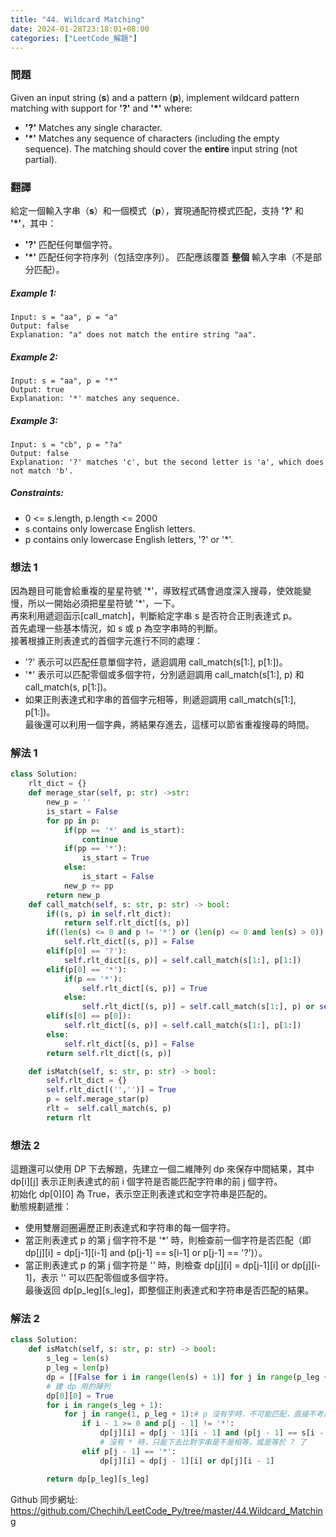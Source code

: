```yaml
---
title: "44. Wildcard Matching"
date: 2024-01-28T23:18:01+08:00
categories: ["LeetCode_解題"]
---
```

### 問題
Given an input string (**s**) and a pattern (**p**), implement wildcard pattern matching with support for **'?'** and **'*'** where:

- **'?'** Matches any single character.
- **'*'** Matches any sequence of characters (including the empty sequence).
The matching should cover the **entire** input string (not partial).

### 翻譯
給定一個輸入字串（**s**）和一個模式（**p**），實現通配符模式匹配，支持 **'?'** 和 **'*'**，其中：

- **'?'** 匹配任何單個字符。
- **'*'** 匹配任何字符序列（包括空序列）。
匹配應該覆蓋 **整個** 輸入字串（不是部分匹配）。

##### Example 1:
    Input: s = "aa", p = "a"
    Output: false
    Explanation: "a" does not match the entire string "aa".

##### Example 2:
    Input: s = "aa", p = "*"
    Output: true
    Explanation: '*' matches any sequence.

##### Example 3:
    Input: s = "cb", p = "?a"
    Output: false
    Explanation: '?' matches 'c', but the second letter is 'a', which does not match 'b'.

##### Constraints:
- 0 <= s.length, p.length <= 2000
- s contains only lowercase English letters.
- p contains only lowercase English letters, '?' or '*'.

### 想法 1
因為題目可能會給重複的星星符號 '\*'，導致程式碼會過度深入搜尋，使效能變慢，所以一開始必須把星星符號 '\*'，一下。  
再來利用遞迴函示[call_match]，判斷給定字串 s 是否符合正則表達式 p。  
首先處理一些基本情況，如 s 或 p 為空字串時的判斷。  
接著根據正則表達式的首個字元進行不同的處理：  
- '?' 表示可以匹配任意單個字符，遞迴調用 call_match(s[1:], p[1:])。
- '*' 表示可以匹配零個或多個字符，分別遞迴調用 call_match(s[1:], p) 和 call_match(s, p[1:])。
- 如果正則表達式和字串的首個字元相等，則遞迴調用 call_match(s[1:], p[1:])。  
最後還可以利用一個字典，將結果存進去，這樣可以節省重複搜尋的時間。  
### 解法 1
```python
class Solution:
    rlt_dict = {}
    def merage_star(self, p: str) ->str:
        new_p = ''
        is_start = False
        for pp in p:
            if(pp == '*' and is_start):
                continue
            if(pp == '*'):
                is_start = True
            else:
                is_start = False
            new_p += pp
        return new_p
    def call_match(self, s: str, p: str) -> bool:
        if((s, p) in self.rlt_dict):
            return self.rlt_dict[(s, p)]
        if((len(s) <= 0 and p != '*') or (len(p) <= 0 and len(s) > 0)):
            self.rlt_dict[(s, p)] = False
        elif(p[0] == '?'):
            self.rlt_dict[(s, p)] = self.call_match(s[1:], p[1:])
        elif(p[0] == '*'):
            if(p == '*'):
                self.rlt_dict[(s, p)] = True
            else:
                self.rlt_dict[(s, p)] = self.call_match(s[1:], p) or self.call_match(s, p[1:])
        elif(s[0] == p[0]):
            self.rlt_dict[(s, p)] = self.call_match(s[1:], p[1:])
        else:
            self.rlt_dict[(s, p)] = False
        return self.rlt_dict[(s, p)]

    def isMatch(self, s: str, p: str) -> bool:
        self.rlt_dict = {}
        self.rlt_dict[('','')] = True
        p = self.merage_star(p)
        rlt =  self.call_match(s, p)
        return rlt
```
### 想法 2
這題還可以使用 DP 下去解題，先建立一個二維陣列 dp 來保存中間結果，其中 dp[i][j] 表示正則表達式的前 i 個字符是否能匹配字符串的前 j 個字符。  
初始化 dp[0][0] 為 True，表示空正則表達式和空字符串是匹配的。  
動態規劃遞推：  
- 使用雙層迴圈遍歷正則表達式和字符串的每一個字符。  
- 當正則表達式 p 的第 j 個字符不是 '*' 時，則檢查前一個字符是否匹配（即 dp[j][i] = dp[j-1][i-1] and (p[j-1] == s[i-1] or p[j-1] == '?')）。  
- 當正則表達式 p 的第 j 個字符是 '' 時，則檢查 dp[j][i] = dp[j-1][i] or dp[j][i-1]，表示 '' 可以匹配零個或多個字符。  
最後返回 dp[p_leg][s_leg]，即整個正則表達式和字符串是否匹配的結果。  
### 解法 2
```python
class Solution:
    def isMatch(self, s: str, p: str) -> bool:
        s_leg = len(s)
        p_leg = len(p)
        dp = [[False for i in range(len(s) + 1)] for j in range(p_leg + 1)]
        # 建 dp 用的陣列
        dp[0][0] = True
        for i in range(s_leg + 1):
            for j in range(1, p_leg + 1):# p 沒有字時，不可能匹配，直接不考慮
                if i - 1 >= 0 and p[j - 1] != '*':
                    dp[j][i] = dp[j - 1][i - 1] and (p[j - 1] == s[i - 1] or p[j - 1] == '?')
                    # 沒有 * 時，只能下去比對字串是不是相等，或是等於 ? 了
                elif p[j - 1] == '*':
                    dp[j][i] = dp[j - 1][i] or dp[j][i - 1]

        return dp[p_leg][s_leg]
```

Github 同步網址:  
https://github.com/Chechih/LeetCode_Py/tree/master/44.Wildcard_Matching